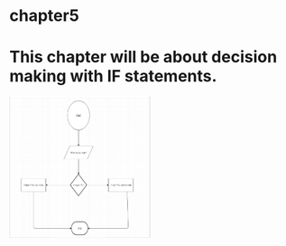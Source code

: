 # chapter5
<h1> This chapter will be about decision making with IF statements.</h1>
<img src="FlowchartSample.PNG" height="250" width ="250" alt="flow chart for age program">
